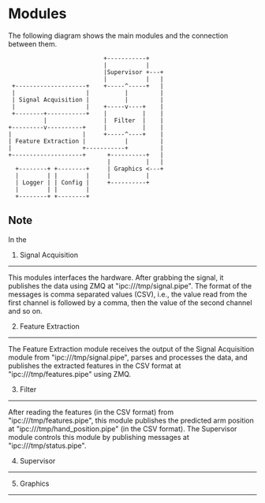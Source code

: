 

Modules
=======

The following diagram shows the main modules and the connection between them.

                               +-----------+
                               |           |
                               |Supervisor +---+
                               |           |   |
     +--------------------+    +-----^-----+   |
     |                    |          |         |
     | Signal Acquisition |          |         |
     |                    |    +-----v----+    |
     +--------+-----------+    |          |    |
              |                |  Filter  |    |
    +---------v----------+     |          |    |
    |                    |     +-----^----+    |
    | Feature Extraction |           |         |
    |                    +-----------+         |
    +--------------------+      +----------+   |
                                |          |   |
      +--------+ +--------+     | Graphics <---+
      |        | |        |     |          |
      | Logger | | Config |     +----------+
      |        | |        |
      +--------+ +--------+

Note
----
In the 

1. Signal Acquisition
---------------------

This modules interfaces the hardware. After grabbing the signal, it publishes the data using ZMQ at "ipc:///tmp/signal.pipe". The format of the messages is comma separated values (CSV), i.e., the value read from the first channel is followed by a comma, then the value of the second channel and so on.

2. Feature Extraction
---------------------

The Feature Extraction module receives the output of the Signal Acquisition module from "ipc:///tmp/signal.pipe", parses and processes the data, and publishes the extracted features in the CSV format at "ipc:///tmp/features.pipe" using ZMQ.

3. Filter
---------------------

After reading the features (in the CSV format) from "ipc:///tmp/features.pipe", this module publishes the predicted arm position at "ipc:///tmp/hand_position.pipe" (in the CSV format). The Supervisor module controls this module by publishing messages at "ipc:///tmp/status.pipe". 

4. Supervisor
---------------------


5. Graphics
---------------------
